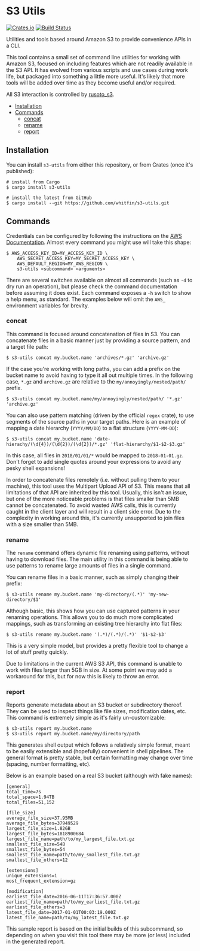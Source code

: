 # S3 Utils
[![Crates.io](https://img.shields.io/crates/v/s3-utils.svg)](https://crates.io/crates/s3-utils) [![Build Status](https://img.shields.io/travis/whitfin/s3-utils.svg)](https://travis-ci.org/whitfin/s3-utils)

Utilities and tools based around Amazon S3 to provide convenience APIs in a CLI.

This tool contains a small set of command line utilities for working with Amazon S3, focused on including features which are not readily available in the S3 API. It has evolved from various scripts and use cases during work life, but packaged into something a little more useful. It's likely that more tools will be added over time as they become useful and/or required.

All S3 interaction is controlled by [rusoto_s3](https://crates.io/crates/rusoto_s3).

* [Installation](#installation)
* [Commands](#commands)
  + [concat](#concat)
  + [rename](#rename)
  + [report](#report)

## Installation

You can install `s3-utils` from either this repository, or from Crates (once it's published):

```shell
# install from Cargo
$ cargo install s3-utils

# install the latest from GitHub
$ cargo install --git https://github.com/whitfin/s3-utils.git
```

## Commands

Credentials can be configured by following the instructions on the [AWS Documentation](https://docs.aws.amazon.com/cli/latest/userguide/cli-environment.html). Almost every command you might use will take this shape:

```shell
$ AWS_ACCESS_KEY_ID=MY_ACCESS_KEY_ID \
    AWS_SECRET_ACCESS_KEY=MY_SECRET_ACCESS_KEY \
    AWS_DEFAULT_REGION=MY_AWS_REGION \
    s3-utils <subcommand> <arguments>
```

There are several switches available on almost all commands (such as `-d` to dry run an operation), but please check the command documentation before assuming it does exist. Each command exposes a `-h` switch to show a help menu, as standard. The examples below will omit the `AWS_` environment variables for brevity.

### concat

This command is focused around concatenation of files in S3. You can concatenate files in a basic manner just by providing a source pattern, and a target file path:

```shell
$ s3-utils concat my.bucket.name 'archives/*.gz' 'archive.gz'
```

If the case you're working with long paths, you can add a prefix on the bucket name to avoid having to type it all out multiple times. In the following case, `*.gz` and `archive.gz` are relative to the `my/annoyingly/nested/path/` prefix.

```shell
$ s3-utils concat my.bucket.name/my/annoyingly/nested/path/ '*.gz' 'archive.gz'
```

You can also use pattern matching (driven by the official `regex` crate), to use segments of the source paths in your target paths. Here is an example of mapping a date hierarchy (`YYYY/MM/DD`) to a flat structure (`YYYY-MM-DD`):

```shell
$ s3-utils concat my.bucket.name 'date-hierachy/(\d{4})/(\d{2})/(\d{2})/*.gz' 'flat-hierarchy/$1-$2-$3.gz'
```

In this case, all files in `2018/01/01/*` would be mapped to `2018-01-01.gz`. Don't forget to add single quotes around your expressions to avoid any pesky shell expansions!

In order to concatenate files remotely (i.e. without pulling them to your machine), this tool uses the Multipart Upload API of S3. This means that all limitations of that API are inherited by this tool. Usually, this isn't an issue, but one of the more noticeable problems is that files smaller than 5MB cannot be concatenated. To avoid wasted AWS calls, this is currently caught in the client layer and will result in a client side error. Due to the complexity in working around this, it's currently unsupported to join files with a size smaller than 5MB.

### rename

The `rename` command offers dynamic file renaming using patterns, without having to download files. The main utility in this command is being able to use patterns to rename large amounts of files in a single command.

You can rename files in a basic manner, such as simply changing their prefix:

```shell
$ s3-utils rename my.bucket.name 'my-directory/(.*)' 'my-new-directory/$1'
```

Although basic, this shows how you can use captured patterns in your renaming operations. This allows you to do much more complicated mappings, such as transforming an existing tree hierarchy into flat files:

```shell
$ s3-utils rename my.bucket.name '(.*)/(.*)/(.*)' '$1-$2-$3'
```

This is a very simple model, but provides a pretty flexible tool to change a lot of stuff pretty quickly.

Due to limitations in the current AWS S3 API, this command is unable to work with files larger than 5GB in size. At some point we may add a workaround for this, but for now this is likely to throw an error.

### report

Reports generate metadata about an S3 bucket or subdirectory thereof. They can be used to inspect things like file sizes, modification dates, etc. This command is extremely simple as it's fairly un-customizable:

```shell
$ s3-utils report my.bucket.name
$ s3-utils report my.bucket.name/my/directory/path
```

This generates shell output which follows a relatively simple format, meant to be easily extensible and (hopefully) convenient in shell pipelines. The general format is pretty stable, but certain formatting may change over time (spacing, number formatting, etc).

Below is an example based on a real S3 bucket (although with fake names):

```
[general]
total_time=7s
total_space=1.94TB
total_files=51,152

[file_size]
average_file_size=37.95MB
average_file_bytes=37949529
largest_file_size=1.82GB
largest_file_bytes=1818900684
largest_file_name=path/to/my_largest_file.txt.gz
smallest_file_size=54B
smallest_file_bytes=54
smallest_file_name=path/to/my_smallest_file.txt.gz
smallest_file_others=12

[extensions]
unique_extensions=1
most_frequent_extension=gz

[modification]
earliest_file_date=2016-06-11T17:36:57.000Z
earliest_file_name=path/to/my_earliest_file.txt.gz
earliest_file_others=3
latest_file_date=2017-01-01T00:03:19.000Z
latest_file_name=path/to/my_latest_file.txt.gz
```

This sample report is based on the initial builds of this subcommand, so depending on when you visit this tool there may be more (or less) included in the generated report.

